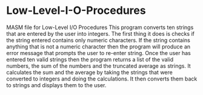# Low-Level-I-O-Procedures
MASM file for Low-Level I/O Procedures
This program converts ten strings that are entered by the user into integers. The first thing it does is checks if the string entered contains only numeric characters. If the string contains anything that is not a numeric character then the program will produce an error message that prompts the user to re-enter string. Once the user has entered ten valid strings then the program returns a list of the valid numbers, the sum of the numbers and the truncated average as strings. It calculates the sum and the average by taking the strings that were converted to integers and doing the calculations. It then converts them back to strings and displays them to the user.
